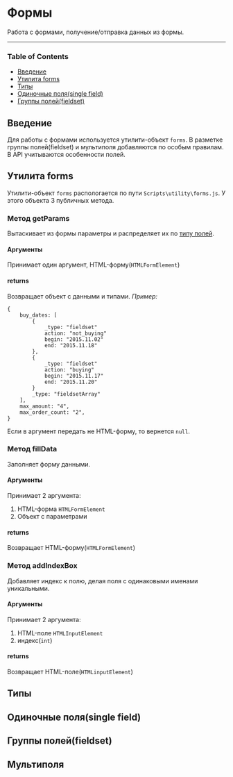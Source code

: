 # Формы
Работа с формами, получение/отправка данных из формы.
___
### <a id="table-of-contents"></a> Table of Contents
* [Введение](#intro)
* [Утилита forms](#utility)
* [Типы](#types)
* [Одиночные поля(single field)](#sigle)
* [Группы полей(fieldset)](#fieldset)


## <a id="intro"></a> Введение
Для работы с формами используется утилити-объект `forms`. В разметке группы полей(fieldset) и мультиполя добавляются по особым правилам. В API учитываются особенности полей.

## <a id="utility"></a> Утилита forms
Утилити-объект `forms` распологается по пути `Scripts\utility\forms.js`.
У этого объекта 3 публичных метода.

### Метод getParams
Вытаскивает из формы параметры и распределяет их по [типу полей](#types).

#### Аргументы
Принимает один аргумент, HTML-форму(`HTMLFormElement`)

#### returns
Возвращает объект с данными и типами.
*Пример:*
```
{
    buy_dates: [
        {
            _type: "fieldset"
            action: "not_buying"
            begin: "2015.11.02"
            end: "2015.11.18"
        },
        {
            _type: "fieldset"
            action: "buying"
            begin: "2015.11.17"
            end: "2015.11.20"
        }
        _type: "fieldsetArray"
    ],
    max_amount: "4",
    max_order_count: "2",
}
```

Если в аргумент передать не HTML-форму, то вернется `null`.

### Метод fillData
Заполняет форму данными.

#### Аргументы
Принимает 2 аргумента:
1. HTML-форма `HTMLFormElement`
2. Объект с параметрами

#### returns
Возвращает HTML-форму(`HTMLFormElement`)

### Метод addIndexBox
Добавляет индекс к полю, делая поля с одинаковыми именами уникальными.

#### Аргументы
Принимает 2 аргумента:
1. HTML-поле `HTMLInputElement`
2. индекс(`int`)

#### returns
Возвращает HTML-поле(`HTMLinputElement`)

## <a id="types"></a> Типы
## <a id="sigle"></a> Одиночные поля(single field)
## <a id="fieldset"></a> Группы полей(fieldset)
## <a id="multi"></a> Мультиполя
